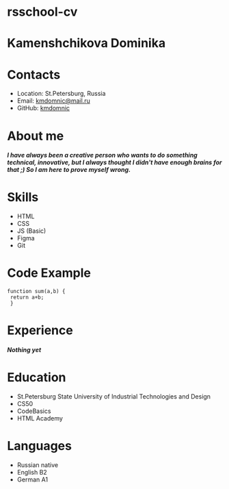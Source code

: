 # rsschool-cv
# Kamenshchikova Dominika
# Contacts
* Location: St.Petersburg, Russia
* Email: kmdomnic@mail.ru
* GitHub: [kmdomnic](https://github.com/kmdomnic)
# About me
##### I have always been a creative person who wants to do something technical, innovative, but I always thought I didn't have enough brains for that ;) So I am here to prove myself wrong.
# Skills
* HTML
* CSS
* JS (Basic)
* Figma
* Git
# Code Example
```
function sum(a,b) {
 return a+b;
 }
```
# Experience
##### Nothing yet
# Education
* St.Petersburg State University of Industrial Technologies and Design
* CS50 
* CodeBasics
* HTML Academy
# Languages
* Russian native
* English B2
* German A1
